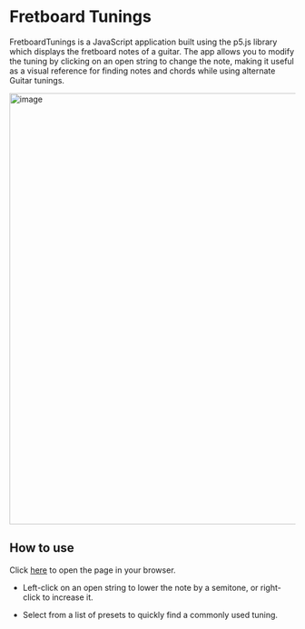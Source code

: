 # Fretboard Tunings
FretboardTunings is a JavaScript application built using the p5.js library which displays the fretboard notes of a guitar. The app allows you to modify the tuning by clicking on an open string to change the note, making it useful as a visual reference for finding notes and chords while using alternate Guitar tunings.

<img width="760" alt="image" src="https://user-images.githubusercontent.com/19372021/74089627-289d3880-4a9b-11ea-9b88-0ffbdd18f728.png">

## How to use
Click [here](https://laoiseearle.github.io/FretboardTunings/index.html) to open the page in your browser. 

- Left-click on an open string to lower the note by a semitone, or right-click to increase it.

- Select from a list of presets to quickly find a commonly used tuning.
